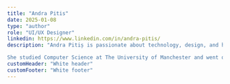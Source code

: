```yaml
---
title: "Andra Pitis"
date: 2025-01-08
type: "author"
role: "UI/UX Designer"
linkedin: https://www.linkedin.com/in/andra-pitis/
description: "Andra Pitiș is passionate about technology, design, and how people interact with digital products. At Genezio, she worked as a UI/UX Designer, helping shape an intuitive experience for developers and refining the serverless platform. She loves finding the perfect balance between functionality and simplicity, making technology easier to use and more accessible for everyone.

She studied Computer Science at The University of Manchester and went on to pursue a Master’s in User Experience Design at Universitat de Barcelona. Along the way, she also explored technical writing and project management, gaining a broad perspective on building great products. Now, she’s an Engineering Program Manager at Adobe, but she stays connected to the startup world and the process of creating things that truly make a difference."
customHeader: "White header"
customFooter: "White footer"
---
```

